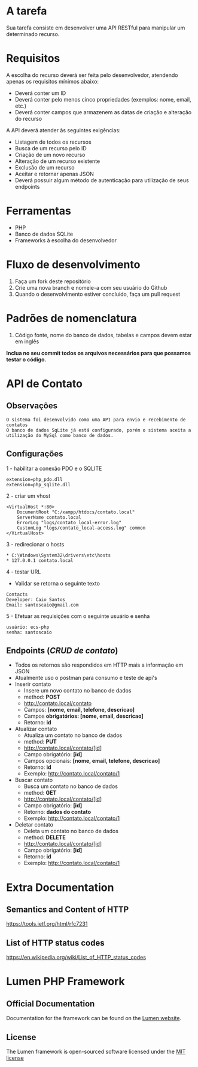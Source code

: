 # A tarefa
Sua tarefa consiste em desenvolver uma API RESTful para manipular um determinado recurso.

# Requisitos
A escolha do recurso deverá ser feita pelo desenvolvedor, atendendo apenas os requisitos mínimos abaixo:

* Deverá conter um ID
* Deverá conter pelo menos cinco propriedades (exemplos: nome, email, etc.)
* Deverá conter campos que armazenem as datas de criação e alteração do recurso

A API deverá atender às seguintes exigências:

* Listagem de todos os recursos
* Busca de um recurso pelo ID
* Criação de um novo recurso
* Alteração de um recurso existente
* Exclusão de um recurso
* Aceitar e retornar apenas JSON
* Deverá possuir algum método de autenticação para utilização de seus endpoints

# Ferramentas
* PHP
* Banco de dados SQLite
* Frameworks à escolha do desenvolvedor

# Fluxo de desenvolvimento
1. Faça um fork deste repositório
2. Crie uma nova branch e nomeie-a com seu usuário do Github
3. Quando o desenvolvimento estiver concluído, faça um pull request

# Padrões de nomenclatura
1. Código fonte, nome do banco de dados, tabelas e campos devem estar em inglês

**Inclua no seu commit todos os arquivos necessários para que possamos testar o código.**


# API de Contato

## Observações
```
O sistema foi desenvolvido como uma API para envio e recebimento de contatos
O banco de dados SqLite já está configurado, porém o sistema aceita a utilização do MySql como banco de dados.
```

## Configurações
1 - habilitar a conexão PDO e o SQLITE
```
extension=php_pdo.dll
extension=php_sqlite.dll
```
2 - criar um vhost
```
<VirtualHost *:80>
    DocumentRoot "C:/xampp/htdocs/contato.local"
    ServerName contato.local
    ErrorLog "logs/contato_local-error.log"
    CustomLog "logs/contato_local-access.log" common
</VirtualHost>
```
3 - redirecionar o hosts
```
* C:\Windows\System32\drivers\etc\hosts
* 127.0.0.1	contato.local
```
	
4 - testar URL
* Validar se retorna o seguinte texto
```
Contacts
Developer: Caio Santos
Email: santoscaio@gmail.com
```

5 - Efetuar as requisições com o seguinte usuário e senha
```
usuário: ecs-php
senha: santoscaio
```

## Endpoints (*CRUD de contato*)
- Todos os retornos são respondidos em HTTP mais a informação em JSON
- Atualmente uso o postman para consumo e teste de api's
- Inserir contato
    - Insere um novo contato no banco de dados
    - method: **POST**
    - http://contato.local/contato
    - Campos: **[nome, email, telefone, descricao]**
    - Campos **obrigatórios: [nome, email, descricao]**
    - Retorno: **id**
- Atualizar contato
    - Atualiza um contato no banco de dados
    - method: **PUT**
    - http://contato.local/contato/[id]
    - Campo obrigatório: **[id]**
    - Campos opcionais: **[nome, email, telefone, descricao]**
    - Retorno: **id**
    - Exemplo: http://contato.local/contato/1
- Buscar contato
    - Busca um contato no banco de dados
    - method: **GET**
    - http://contato.local/contato/[id]
    - Campo obrigatório: **[id]**
    - Retorno: **dados do contato**
    - Exemplo: http://contato.local/contato/1
- Deletar contato
    - Deleta um contato no banco de dados
    - method: **DELETE**
    - http://contato.local/contato/[id]
    - Campo obrigatório: **[id]**
    - Retorno: **id**
    - Exemplo: http://contato.local/contato/1

# Extra Documentation
## Semantics and Content of HTTP
https://tools.ietf.org/html/rfc7231

## List of HTTP status codes
https://en.wikipedia.org/wiki/List_of_HTTP_status_codes


# Lumen PHP Framework
## Official Documentation
Documentation for the framework can be found on the [Lumen website](http://lumen.laravel.com/docs).

## License
The Lumen framework is open-sourced software licensed under the [MIT license](http://opensource.org/licenses/MIT)
